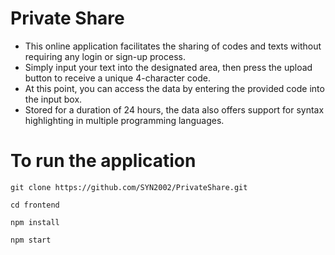 # Private Share
- This online application facilitates the sharing of codes and texts without requiring any login or sign-up process.
- Simply input your text into the designated area, then press the upload button to receive a unique 4-character code.
- At this point, you can access the data by entering the provided code into the input box.
- Stored for a duration of 24 hours, the data also offers support for syntax highlighting in multiple programming languages.


# To run the application

```
git clone https://github.com/SYN2002/PrivateShare.git
```

```
cd frontend
```

```
npm install
```

```
npm start
```


